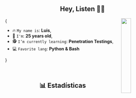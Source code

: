 <h2 align='center'> Hey, Listen 🧚‍♀️</h2>

<img align='right' src='https://octodex.github.com/images/stormtroopocat.png' width='25%'>

{

* 🔥 `My name is`: **Luis**,
* 🚀 `I'm`: **25 years old**,
* 🕵️ `I’m currently learning`: **Penetration Testings**,
* 💻 `Favorite lang`: **Python & Bash**  

}

<br/>

<h2 align='center'>📊 Estadísticas</h2>

